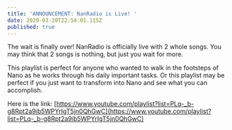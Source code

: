 ```yaml
---
title: 'ANNOUNCEMENT: NanRadio is Live! '
date: 2020-03-20T22:54:01.115Z
published: true
---
```

The wait is finally over! NanRadio is officially live with 2 whole songs. You may think that 2 songs is nothing, but just you wait for more. 

This playlist is perfect for anyone who wanted to walk in the footsteps of Nano as he works through his daily important tasks. Or this playlist may be perfect if you just want to transform into Nano and see what you can accomplish. 

Here is the link: [https://www.youtube.com/playlist?list=PLq-_b-g8Rpt2a9ib5WPYrIgT5jn0QhGwC](https://www.youtube.com/playlist?list=PLq-_b-g8Rpt2a9ib5WPYrIgT5jn0QhGwC)
